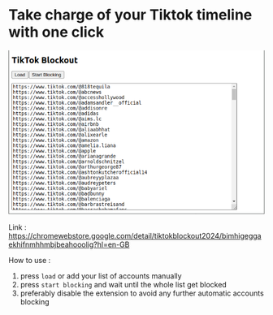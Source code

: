 # Take charge of your Tiktok timeline with one click 


![alt text](screenshot.png)




Link : https://chromewebstore.google.com/detail/tiktokblockout2024/bimhigeggaekhifnmhhmbjbeahooolig?hl=en-GB

How to use : 
1) press `load` or add your list of accounts manually 
2) press `start blocking` and wait until the whole list get blocked 
3) preferably disable the extension to avoid any further automatic accounts blocking 